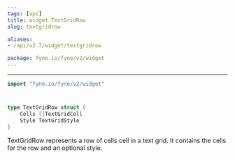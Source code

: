 ```yaml
---
tags: [api]
title: widget.TextGridRow
slug: textgridrow

aliases:
- /api/v2.7/widget/textgridrow

package: fyne.io/fyne/v2/widget
---
```



---
```go
import "fyne.io/fyne/v2/widget"
```

#

###

```go
type TextGridRow struct {
	Cells []TextGridCell
	Style TextGridStyle
}
```

TextGridRow represents a row of cells cell in a text grid. It contains the cells for the row and an optional style.
